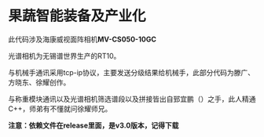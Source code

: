 # 果蔬智能装备及产业化

此代码涉及海康威视面阵相机**MV-CS050-10GC**

光谱相机为无锡谱世界生产的RT10。

与机械手通讯采用tcp-ip协议，主要发送分级结果给机械手，此部分代码为滕广、方晓东、徐耀创作。

与称重模块通讯以及光谱相机筛选谱段以及拼接皆出自郅宜鹏（）之手，此人精通C++，师弟有不懂就问徐耀师兄。


**注意：依赖文件在release里面，是v3.0版本，记得下载**


